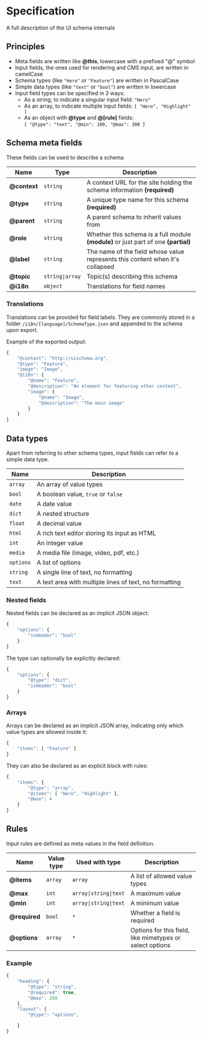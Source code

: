 # Specification

A full description of the UI schema internals

## Principles

* Meta fields are written like **@this**, lowercase with a prefixed "@" symbol
* Input fields, the ones used for rendering and CMS input, are written in camelCase
* Schema types (like `"Hero"` or `"Feature"`) are written in PascalCase
* Simple data types (like `"text"` or `"bool"`) are written in lowercase
* Input field types can be specified in 3 ways:
    * As a string, to indicate a singular input field: `"Hero"`
    * As an array, to indicate multiple input fields: `[ "Hero", "Highlight" ]`
    * As an object with **@type** and **@[rule]** fields:  
        `{ "@type": "text", "@min": 100, "@max": 300 }`

## Schema meta fields

These fields can be used to describe a schema

| Name          | Type              | Description |
| ---           | ---               | --- |
| **@context**  | `string`          | A context URL for the site holding the schema information **(required)** |
| **@type**     | `string`          | A unique type name for this schema **(required)** |
| **@parent**   | `string`          | A parent schema to inherit values from |
| **@role**     | `string`          | Whether this schema is a full module **(module)** or just part of one **(partial)** |
| **@label**    | `string`          | The name of the field whose value represents this content when it's collapsed |
| **@topic**    | `string\|array`   | Topic(s) describing this schema |
| **@i18n**     | `object`          | Translations for field names |

### Translations

Translations can be provided for field labels. They are commonly stored in a folder `/i18n/[language]/SchemaType.json` and appended to the schema upon export.

Example of the exported output:

```javascript
{
    "@context": "http://uischema.org",
    "@type": "Feature",
    "image": "Image",
    "@i18n": {
        "@name": "Feature",
        "@description": "An element for featuring other content",
        "image": {
            "@name": "Image",
            "@description": "The main image"
        }
    }
}
```

## Data types

Apart from referring to other schema types, input fields can refer to a simple data type.

| Name      | Description |
| ---       | --- |
| `array`   | An array of value types |
| `bool`    | A boolean value, `true` or `false` |
| `date`    | A date value |
| `dict`    | A nested structure |
| `float`   | A decimal value |
| `html`    | A rich text editor storing its input as HTML |
| `int`     | An integer value |
| `media`   | A media file (image, video, pdf, etc.) |
| `options` | A list of options |
| `string`  | A single line of text, no formatting |
| `text`    | A text area with multiple lines of text, no formatting |

### Nested fields

Nested fields can be declared as an implicit JSON object:

```javascript
{
    "options": {
        "isHeader": "bool"
    }
}
```

The type can optionally be explicitly declared:

```javascript
{
    "options": {
        "@type": "dict",
        "isHeader": "bool"
    }
}
```

### Arrays

Arrays can be declared as an implicit JSON array, indicating only which value types are allowed inside it:

```javascript
{
    "items": [ "Feature" ]
}
```

They can also be declared as an explicit block with rules:

```javascript
{
    "items": {
        "@type": "array",
        "@items": [ "Hero", "Highlight" ],
        "@max": 4
    }
}
```

## Rules

Input rules are defined as meta values in the field definition.

| Name              | Value type    | Used with type            | Description |
| ---               | ---           | ---                       | --- |
| **@items**        | `array`       | `array`                   | A list of allowed value types |
| **@max**          | `int`         | `array\|string\|text`     | A maximum value |
| **@min**          | `int`         | `array\|string\|text`     | A minimum value |
| **@required**     | `bool`        | `*`                       | Whether a field is required |
| **@options**      | `array`       | `*`                       | Options for this field, like mimetypes or select options |

### Example

```javascript
{
    "heading": {
        "@type": "string",
        "@required": true,
        "@max": 200
    },
    "layout": {
        "@type": "options",

    }
}
```

